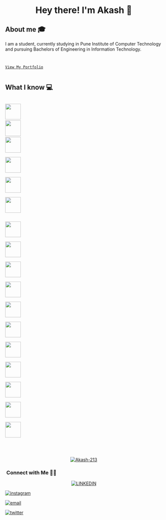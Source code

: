 <h1 align="center">Hey there! I'm Akash 👋 </h1>


## About me :mortar_board:
I am a student, currently studying in Pune Institute of Computer Technology and pursuing Bachelors of Engineering in Information Technology.

<code>
<a href="https://akashkulkarni.ml/" target="_blank">
View My Portfolio
</a>
</code>


## What I know :computer:


<code>
<a href="https://www.javascript.com/" target="_blank"><img height="50" src="https://www.vectorlogo.zone/logos/javascript/javascript-ar21.svg"></a></code>

<code>
<a href="https://www.python.org/" target="_blank"><img height="50" src="https://www.vectorlogo.zone/logos/python/python-horizontal.svg"></a></code>

<code>
<a href="https://www.javascript.com/" target="_blank"><img height="50" src="https://www.vectorlogo.zone/logos/javascript/javascript-ar21.svg"></a></code>


<code><a href="https://reactjs.org/" target="_blank"><img height="50" src="https://www.vectorlogo.zone/logos/reactjs/reactjs-ar21.svg"></a></code>

<code><a href="https://getbootstrap.com/" target="_blank"><img height="50" src="https://www.vectorlogo.zone/logos/getbootstrap/getbootstrap-icon.svg"></a></code>

<code><a href="https:#" target="_blank"><img height="50" src="https://www.vectorlogo.zone/logos/w3_html5/w3_html5-ar21.svg"></a></code>

<code>
<a href="https://flutter.dev/" target="_blank"><img height="50" src="https://www.vectorlogo.zone/logos/flutterio/flutterio-ar21.svg"></a>
</code>


<code><a href="https://nodejs.org/en/" target="_blank"><img height="50" src="https://www.vectorlogo.zone/logos/nodejs/nodejs-icon.svg"></a>
</code>

<code><a href="https://www.mongodb.com/" target="_blank"><img height="50" src="https://www.vectorlogo.zone/logos/mongodb/mongodb-ar21.svg"></a>
</code>

<code><a href="https://www.mysql.com/" target="_blank"><img height="50" src="https://www.vectorlogo.zone/logos/mysql/mysql-ar21.svg"></a></code>

<code><a href="https://www.firebase.com/" target="_blank"><img height="50" src="https://www.vectorlogo.zone/logos/firebase/firebase-ar21.svg"></a></code>

<code><a href="https://www.heroku.com/" target="_blank"><img height="50" src="https://www.vectorlogo.zone/logos/heroku/heroku-ar21.svg"></a></code>

<code><a href="https://www.netlify.com/" target="_blank"><img height="50" src="https://www.vectorlogo.zone/logos/netlify/netlify-ar21.svg"></a></code>

<code><a href="https://play.google.com/" target="_blank"><img height="50" src="https://www.vectorlogo.zone/logos/google_play/google_play-ar21.svg"></a></code>

<code><a href="https://git-scm.com/" target="_blank"><img height="50" src="https://www.vectorlogo.zone/logos/git-scm/git-scm-ar21.svg"></a></code>

<code><a href="https://github.com/" target="_blank"><img height="50" src="https://www.vectorlogo.zone/logos/github/github-ar21.svg"></a></code>

<code><a href="https://www.postman.com/" target="_blank"><img height="50" src="https://www.vectorlogo.zone/logos/getpostman/getpostman-ar21.svg"></a></code>


</br>
</br>

<a href="https://github.com/Akash-213">

  <p align="center"> <img src="https://github-readme-stats.vercel.app/api?username=Akash-213&count_private=true&show_icons=true&theme=gotham" alt="Akash-213" />

</a>

<br/>

<h3>  &nbsp;Connect with Me 🤝🏻</h3>

<p align="center">

<a href="https://www.linkedin.com/in/akash213kulkarni/">
<img alt="LINKEDIN" src="https://www.vectorlogo.zone/logos/linkedin/linkedin-icon.svg"></a> 

<a href="https://www.instagram.com/akas_h213/"><img alt="instagram" src="https://www.vectorlogo.zone/logos/instagram/instagram-icon.svg"></a> 

<a href="mailto:akash213kulkarni@gmail.com"><img alt="email" src="https://www.vectorlogo.zone/logos/gmail/gmail-icon.svg"></a>

<a href="https://twitter.com/213Akash"><img alt="twitter" src="https://www.vectorlogo.zone/logos/twitter/twitter-icon.svg"></a> 

</p>